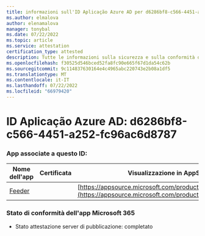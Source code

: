 ```yaml
---
title: informazioni sull'ID Aplicação Azure AD per d6286bf8-c566-4451-a252-fc96ac6d8787
ms.author: elmalova
author: elenamalova
manager: tonybal
ms.date: 07/22/2022
ms.topic: article
ms.service: attestation
certification_type: attested
description: Tutte le informazioni sulla sicurezza e sulla conformità disponibili per d6286bf8-c566-4451-a252-fc96ac6d8787.
ms.openlocfilehash: f30525d546bced52fa8fc90e665f67d1da54c62b
ms.sourcegitcommit: 9c114837630164e4c4965abc220743e2b08a1df5
ms.translationtype: MT
ms.contentlocale: it-IT
ms.lasthandoff: 07/22/2022
ms.locfileid: "66979420"
---
```

# <a name="azure-app-id-d6286bf8-c566-4451-a252-fc96ac6d8787"></a>ID Aplicação Azure AD: d6286bf8-c566-4451-a252-fc96ac6d8787


### <a name="apps-associated-with-this-id"></a>App associate a questo ID:
| **Nome dell'app** | **Certificata** | **Visualizzazione in AppSource** |
|--------------|---------------|-----------------------|
| [Feeder](../forward/WA200004254.md) |  | [https://appsource.microsoft.com/product/office/WA200004254](https://appsource.microsoft.com/product/office/WA200004254) |

### <a name="microsoft-365-app-compliance-status"></a>Stato di conformità dell'app Microsoft 365
- Stato attestazione server di pubblicazione: completato
